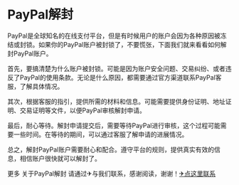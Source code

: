 # PayPal解封

PayPal是全球知名的在线支付平台，但是有时候用户的账户会因为各种原因被冻结或封锁。如果你的PayPal账户被封锁了，不要慌张，下面我们就来看看如何解封PayPal账户。

首先，要搞清楚为什么账户被封锁。可能是因为账户安全问题、交易纠纷、或者违反了PayPal的使用条款。无论是什么原因，都需要通过官方渠道联系PayPal客服，了解具体情况。

其次，根据客服的指引，提供所需的材料和信息。可能需要提供身份证明、地址证明、交易证明等文件，以便PayPal审核解封申请。

最后，耐心等待。解封申请提交后，需要等待PayPal进行审核，这个过程可能需要一些时间。在等待的期间，可以通过客服了解申请的进展情况。

总之，解封PayPal账户需要耐心和配合。遵守平台的规则，提供真实有效的信息，相信账户很快就可以解封了。

更多 关于PayPal解封 请通过✈与我们联系，感谢阅读，谢谢！[✈点这里联系](https://a.k02.cc)